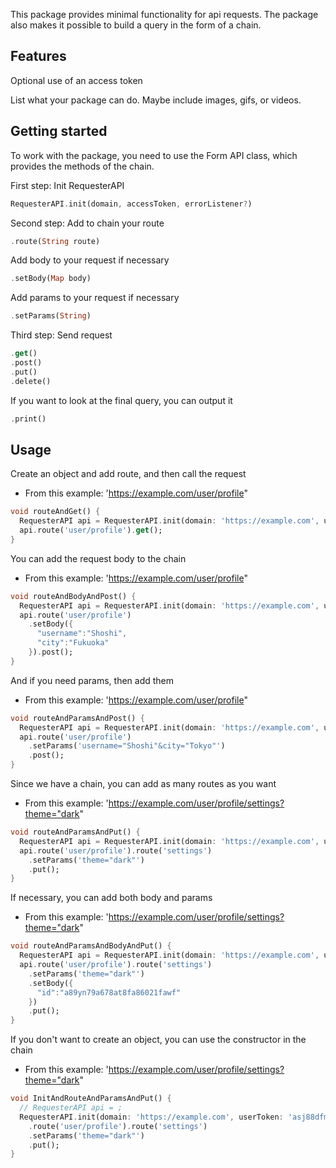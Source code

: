 This package provides minimal functionality for api requests. The package also makes it possible to build a query in the form of a chain.

## Features

Optional use of an access token

List what your package can do. Maybe include images, gifs, or videos.

## Getting started

To work with the package, you need to use the Form API class, which provides the methods of the chain.

First step:
Init RequesterAPI 
```dart
RequesterAPI.init(domain, accessToken, errorListener?)
```

Second step:
Add to chain your route
```dart
.route(String route)
```

Add body to your request if necessary
```dart
.setBody(Map body)
```

Add params to your request if necessary
```dart
.setParams(String)
```

Third step:
Send request
```dart
.get()
.post()
.put()
.delete()
```

If you want to look at the final query, you can output it
```dart
.print()
```

## Usage

Create an object and add route, and then call the request
- From this example: 'https://example.com/user/profile"
```dart
void routeAndGet() {
  RequesterAPI api = RequesterAPI.init(domain: 'https://example.com', userToken: 'asj88dfmya79yf72qtmftg2n8t6');
  api.route('user/profile').get();
}
```

You can add the request body to the chain
- From this example: 'https://example.com/user/profile"
```dart
void routeAndBodyAndPost() {
  RequesterAPI api = RequesterAPI.init(domain: 'https://example.com', userToken: 'asj88dfmya79yf72qtmftg2n8t6');
  api.route('user/profile')
    .setBody({
      "username":"Shoshi",
      "city":"Fukuoka"
    }).post();
}
```

And if you need params, then add them
- From this example: 'https://example.com/user/profile"
```dart
void routeAndParamsAndPost() {
  RequesterAPI api = RequesterAPI.init(domain: 'https://example.com', userToken: 'asj88dfmya79yf72qtmftg2n8t6');
  api.route('user/profile')
    .setParams('username="Shoshi"&city="Tokyo"')
    .post();
}
```

Since we have a chain, you can add as many routes as you want
- From this example: 'https://example.com/user/profile/settings?theme="dark"
```dart
void routeAndParamsAndPut() {
  RequesterAPI api = RequesterAPI.init(domain: 'https://example.com', userToken: 'asj88dfmya79yf72qtmftg2n8t6');
  api.route('user/profile').route('settings')
    .setParams('theme="dark"')
    .put();
}
```

If necessary, you can add both body and params
- From this example: 'https://example.com/user/profile/settings?theme="dark"
```dart
void routeAndParamsAndBodyAndPut() {
  RequesterAPI api = RequesterAPI.init(domain: 'https://example.com', userToken: 'asj88dfmya79yf72qtmftg2n8t6');
  api.route('user/profile').route('settings')
    .setParams('theme="dark"')
    .setBody({
      "id":"a89yn79a678at8fa86021fawf"
    })
    .put();
}
```

If you don't want to create an object, you can use the constructor in the chain
- From this example: 'https://example.com/user/profile/settings?theme="dark"
```dart
void InitAndRouteAndParamsAndPut() {
  // RequesterAPI api = ;
  RequesterAPI.init(domain: 'https://example.com', userToken: 'asj88dfmya79yf72qtmftg2n8t6')
    .route('user/profile').route('settings')
    .setParams('theme="dark"')
    .put();
}
```
